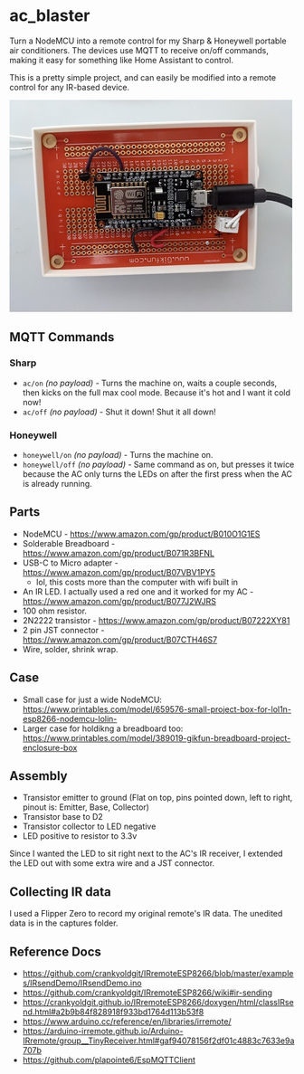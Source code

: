 # ac_blaster
Turn a NodeMCU into a remote control for my Sharp & Honeywell portable air conditioners. The devices use MQTT to receive on/off commands, making it easy for something like Home Assistant to control.

This is a pretty simple project, and can easily be modified into a remote control for any IR-based device.

![Behold! A project box and breadboard way too big for what's basically a glorified LED blinker.](https://github.com/software-2/ac_blaster/blob/master/photo.jpg?raw=true)

## MQTT Commands
### Sharp
- `ac/on` *(no payload)* - Turns the machine on, waits a couple seconds, then kicks on the full max cool mode. Because it's hot and I want it cold now!
- `ac/off` *(no payload)* - Shut it down! Shut it all down!
### Honeywell
- `honeywell/on` *(no payload)* - Turns the machine on.
- `honeywell/off` *(no payload)* - Same command as on, but presses it twice because the AC only turns the LEDs on after the first press when the AC is already running.

## Parts
- NodeMCU - https://www.amazon.com/gp/product/B010O1G1ES
- Solderable Breadboard - https://www.amazon.com/gp/product/B071R3BFNL
- USB-C to Micro adapter - https://www.amazon.com/gp/product/B07VBV1PY5
    - lol, this costs more than the computer with wifi built in
- An IR LED. I actually used a red one and it worked for my AC - https://www.amazon.com/gp/product/B077J2WJRS
- 100 ohm resistor.
- 2N2222 transistor - https://www.amazon.com/gp/product/B07222XY81
- 2 pin JST connector - https://www.amazon.com/gp/product/B07CTH46S7
- Wire, solder, shrink wrap.

## Case
- Small case for just a wide NodeMCU: https://www.printables.com/model/659576-small-project-box-for-lol1n-esp8266-nodemcu-lolin-
- Larger case for holdikng a breadboard too: https://www.printables.com/model/389019-gikfun-breadboard-project-enclosure-box


## Assembly
- Transistor emitter to ground (Flat on top, pins pointed down, left to right, pinout is: Emitter, Base, Collector)
- Transistor base to D2 
- Transistor collector to LED negative
- LED positive to resistor to 3.3v

Since I wanted the LED to sit right next to the AC's IR receiver, I extended the LED out with some extra wire and a JST connector.

## Collecting IR data
I used a Flipper Zero to record my original remote's IR data. The unedited data is in the captures folder.

## Reference Docs
- https://github.com/crankyoldgit/IRremoteESP8266/blob/master/examples/IRsendDemo/IRsendDemo.ino
- https://github.com/crankyoldgit/IRremoteESP8266/wiki#ir-sending
- https://crankyoldgit.github.io/IRremoteESP8266/doxygen/html/classIRsend.html#a2b9b84f828918f933bd1764d113b53f8
- https://www.arduino.cc/reference/en/libraries/irremote/
- https://arduino-irremote.github.io/Arduino-IRremote/group__TinyReceiver.html#gaf94078156f2df01c4883c7633e9a707b
- https://github.com/plapointe6/EspMQTTClient


